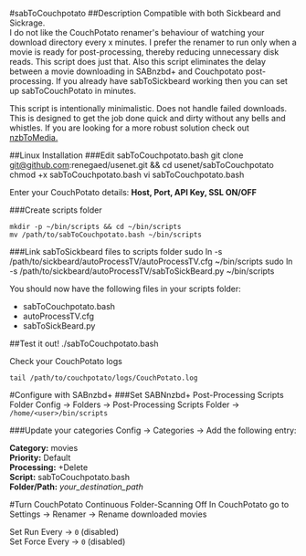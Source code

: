 #sabToCouchpotato
##Description
Compatible with both Sickbeard and Sickrage.  
I do not like the CouchPotato renamer's behaviour of watching your download directory every x minutes. I prefer the renamer to run only when a movie is ready for post-processing, thereby reducing unnecessary disk reads. This script does just that. Also this script eliminates the delay between a movie downloading in SABnzbd+ and Couchpotato post-processing. If you already have sabToSickbeard working then you can set up sabToCouchPotato in minutes.

This script is intentionally minimalistic. Does not handle failed downloads. This is designed to get the job done quick and dirty without any bells and whistles. If you are looking for a more robust solution check out [nzbToMedia.](https://github.com/clinton-hall/nzbToMedia) 

##Linux Installation
###Edit sabToCouchpotato.bash
	git clone git@github.com:renegaed/usenet.git && cd usenet/sabToCouchpotato
	chmod +x sabToCouchpotato.bash
	vi sabToCouchpotato.bash

Enter your CouchPotato details: **Host, Port, API Key, SSL ON/OFF**

###Create scripts folder

	mkdir -p ~/bin/scripts && cd ~/bin/scripts
	mv /path/to/sabToCouchpotato.bash ~/bin/scripts

###Link sabToSickbeard files to scripts folder
	sudo ln -s /path/to/sickbeard/autoProcessTV/autoProcessTV.cfg ~/bin/scripts
	sudo ln -s /path/to/sickbeard/autoProcessTV/sabToSickBeard.py ~/bin/scripts

You should now have the following files in your scripts folder:

 - sabToCouchpotato.bash
 - autoProcessTV.cfg
 - sabToSickBeard.py

##Test it out!
	./sabToCouchpotato.bash

Check your CouchPotato logs 

	tail /path/to/couchpotato/logs/CouchPotato.log

#Configure with SABnzbd+
###Set SABNnzbd+ Post-Processing Scripts Folder
Config -> Folders -> Post-Processing Scripts Folder -> `/home/<user>/bin/scripts`

###Update your categories
Config -> Categories -> Add the following entry:

**Category:** movies  
**Priority:** Default  
**Processing:** +Delete  
**Script:** sabToCouchpotato.bash  
**Folder/Path:** *your_destination_path*

#Turn CouchPotato Continuous Folder-Scanning Off
In CouchPotato go to Settings -> Renamer -> Rename downloaded movies

Set Run Every -> `0` (disabled)  
Set Force Every -> `0` (disabled)